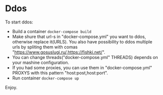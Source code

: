 # Ddos

To start ddos:

  * Build a container `docker-compose build`
  * Make shure that url-s in "docker-compose.yml" you want to ddos, otherwise replace it(URLS). You also have possibility to ddos multiple urls by spliting them with comas "https://www.gosuslugi.ru/,https://fishki.net/".
  * You can change threads("docker-compose.yml" THREADS) depends on your mashine configuration.
  * If you had some proxies, you can use them in "docker-compose.yml" PROXYS with this pattern "host:post,host:port".
  * Run container `docker-compose up`

Enjoy.

